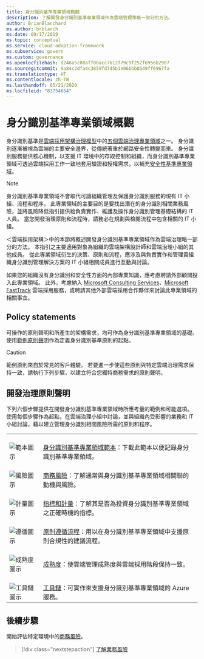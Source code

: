 ```yaml
---
title: 身分識別基準專業領域概觀
description: 了解開發身分識別基準專業領域作為雲端管理策略一部分的方法。
author: BrianBlanchard
ms.author: brblanch
ms.date: 09/17/2019
ms.topic: conceptual
ms.service: cloud-adoption-framework
ms.subservice: govern
ms.custom: governance
ms.openlocfilehash: d246a5c00aff0bacc7b12f79c9f252f6956b2907
ms.sourcegitcommit: 9a84c2dfa4c3859fd7d5b1e06bbb8549ff6967fa
ms.translationtype: HT
ms.contentlocale: zh-TW
ms.lasthandoff: 05/21/2020
ms.locfileid: "83754654"
---
```

# <a name="identity-baseline-discipline-overview"></a>身分識別基準專業領域概觀

身分識別基準是[雲端採用架構治理模型](../index.md)中的[五個雲端治理專業領域](../governance-disciplines.md)之一。 身分識別逐漸被視為雲端的主要安全邊界，從傳統著重於網路安全性轉變而來。 身分識別服務提供核心機制，以支援 IT 環境中的存取控制和組織，而身分識別基準專業領域可透過雲端採用工作一致地套用驗證和授權需求，以補充[安全性基準專業領域](../security-baseline/index.md)。

> [!NOTE]
> 身分識別基準專業領域不會取代可讓組織管理及保護身分識別服務的現有 IT 小組、流程和程序。 此專業領域的主要目的是要找出潛在的身分識別相關業務風險，並將風險降低指引提供給負責實作、維護及操作身分識別管理基礎結構的 IT 人員。 當您開發治理原則和流程時，請務必在規劃與檢閱流程中包含相關的 IT 小組。

＜雲端採用架構＞中的本節將概述開發身分識別基準專業領域作為雲端治理略一部分的方法。 本指引之主要適用對象為組織的雲端架構設計師和雲端治理小組的其他成員。 從此專業領域衍生的決策、原則和流程，應涉及與負責實作和管理貴組織身分識別管理解決方案的 IT 小組相關成員進行互動與討論。

如果您的組織沒有身分識別和安全性方面的內部專業知識，應考慮聘請外部顧問投入此專業領域。 此外，考慮納入 [Microsoft Consulting Services](https://www.microsoft.com/industry/services/consulting)、[Microsoft FastTrack](https://azure.microsoft.com/programs/azure-fasttrack) 雲端採用服務，或聘請其他外部雲端採用合作夥伴來討論此專業領域的相關事宜。

## <a name="policy-statements"></a>Policy statements

可操作的原則聲明和所產生的架構需求，均可作為身分識別基準專業領域的基礎。 使用[範例原則聲明](./policy-statements.md)作為定義身分識別基準原則的起點。

> [!CAUTION]
> 範例原則來自於常見的客戶體驗。 若要進一步使這些原則與特定雲端治理需求保持一致，請執行下列步驟，以建立符合您獨特商務需求的原則聲明。

## <a name="develop-governance-policy-statements"></a>開發治理原則聲明

下列六個步驟提供在開發身分識別基準專業領域時所應考量的範例和可能選項。 使用每個步驟作為起點，在雲端治理小組中討論，並與組織內受影響的業務和 IT 小組討論，藉以建立管理身分識別相關風險所需的原則和程序。

<!-- markdownlint-disable MD033 -->

| | |
|---|---|
| <br> ![範本圖示](../../_images/govern/process-template.png)   | <br> [身分識別基準專業領域範本](./template.md)：下載此範本以便記錄身分識別基準專業領域。 |
| <br> ![風險圖示](../../_images/govern/process-risks.png)         | <br> [商務風險](./business-risks.md)：了解通常與身分識別基準專業領域相關聯的動機與風險。 |
| <br> ![計量圖示](../../_images/govern/process-metrics.png)     | <br> [指標和計量](./metrics-tolerance.md)：了解其是否為投資身分識別基準專業領域之正確時機的指標。 |
| <br> ![遵循圖示](../../_images/govern/process-enforce.png)   | <br> [原則遵循流程](./compliance-processes.md)：用以在身分識別基準專業領域中支援原則合規性的建議流程。 |
| <br> ![成熟度圖示](../../_images/govern/process-maturity.png)   | <br> [成熟度](./discipline-improvement.md)：使雲端管理成熟度與雲端採用階段保持一致。 |
| <br> ![工具鏈圖示](../../_images/govern/process-toolchain.png) | <br> [工具鏈](./toolchain.md)：可實作來支援身分識別基準專業領域的 Azure 服務。 |

<!-- markdownlint-enable MD033 -->

## <a name="next-steps"></a>後續步驟

開始評估特定環境中的[商務風險](./business-risks.md)。

> [!div class="nextstepaction"]
> [了解業務風險](./business-risks.md)

